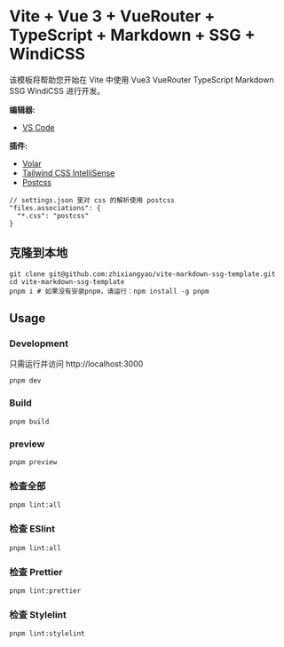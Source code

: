 # Vite + Vue 3 + VueRouter + TypeScript + Markdown + SSG + WindiCSS

该模板将帮助您开始在 Vite 中使用 Vue3 VueRouter TypeScript Markdown SSG WindiCSS 进行开发。

**编辑器:**

- [VS Code](https://code.visualstudio.com/)

**插件:**

- [Volar](https://marketplace.visualstudio.com/items?itemName=johnsoncodehk.volar)
- [Tailwind CSS IntelliSense](https://marketplace.visualstudio.com/items?itemName=bradlc.vscode-tailwindcss)
- [Postcss](https://marketplace.visualstudio.com/items?itemName=csstools.postcss)

```jsonc
// settings.json 里对 css 的解析使用 postcss
"files.associations": {
  "*.css": "postcss"
}
```

## 克隆到本地

```shell
git clone git@github.com:zhixiangyao/vite-markdown-ssg-template.git
cd vite-markdown-ssg-template
pnpm i # 如果没有安装pnpm，请运行：npm install -g pnpm
```

## Usage

### Development

只需运行并访问 http://localhost:3000

```shell
pnpm dev
```

### Build

```shell
pnpm build
```

### preview

```shell
pnpm preview
```

### 检查全部

```shell
pnpm lint:all
```

### 检查 ESlint

```shell
pnpm lint:all
```

### 检查 Prettier

```shell
pnpm lint:prettier
```

### 检查 Stylelint

```shell
pnpm lint:stylelint
```
